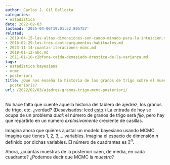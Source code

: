 ```yaml
---
author: Carlos J. Gil Bellosta
categories:
- estadística
date: 2022-02-03
lastmod: '2025-04-06T19:01:52.805757'
related:
- 2019-04-15-las-altas-dimensiones-son-campo-minado-para-la-intuicion.md
- 2016-02-29-los-tres-contraargumentos-habituales.md
- 2023-11-14-cuantas-iteraciones-mcmc.md
- 2018-01-12-abc.md
- 2011-01-10-c2bfuna-caida-demasiado-drastica-de-la-varianza.md
tags:
- estadística bayesiana
- mcmc
- posteriori
title: ¿Qué nos enseña la historia de los granos de trigo sobre el muestreo de las
  posterioris?
url: /2022/02/03/ajedrez-granos-trigo-mcmc-posteriori/
---
```


No hace falta que cuente aquella historia del tablero de ajedrez, los granos de trigo, etc. ¿verdad? (Desavisados: leed [esto](https://es.wikipedia.org/wiki/Problema_del_trigo_y_del_tablero_de_ajedrez).) La entrada de hoy se ocupa de un problema _dual_: el número de granos de trigo será _fijo_, pero hay que repartirlo en un número _explosivamente_ creciente de casillas.

Imagina ahora que quieres ajustar un modelo bayesiano usando MCMC. Imagina que tienes 1, 2, 3,... variables. Imagina el espacio de dimensión $n$ definido por dichas variables. El número de cuadrantes es $2^n$.

Ahora, ¿cuántas muestras de la posteriori caen, de media, en cada cuadrante? ¿Podemos decir que MCMC la _muestra_?